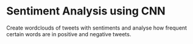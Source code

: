 # Sentiment Analysis using CNN
 Create wordclouds of tweets with sentiments and analyse how frequent certain words are in positive and negative tweets. 
